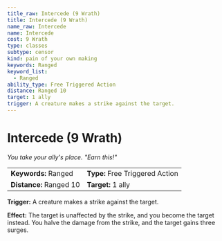 ```yaml
---
title_raw: Intercede (9 Wrath)
title: Intercede (9 Wrath)
name_raw: Intercede
name: Intercede
cost: 9 Wrath
type: classes
subtype: censor
kind: pain of your own making
keywords: Ranged
keyword_list:
  - Ranged
ability_type: Free Triggered Action
distance: Ranged 10
target: 1 ally
trigger: A creature makes a strike against the target.
---
```


# Intercede (9 Wrath)

*You take your ally's place. "Earn this!"*

|                         |                                 |
| :---------------------- | :------------------------------ |
| **Keywords:** Ranged    | **Type:** Free Triggered Action |
| **Distance:** Ranged 10 | **Target:** 1 ally              |

**Trigger:** A creature makes a strike against the target.

**Effect:** The target is unaffected by the strike, and you become the target instead. You halve the damage from the strike, and the target gains three surges.
